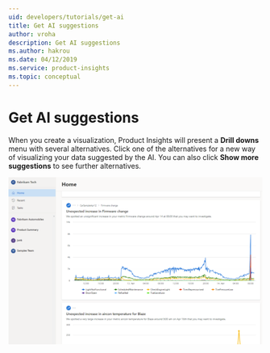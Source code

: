 ```yaml
---
uid: developers/tutorials/get-ai
title: Get AI suggestions
author: vroha
description: Get AI suggestions
ms.author: hakrou
ms.date: 04/12/2019
ms.service: product-insights
ms.topic: conceptual
---
```

# Get AI suggestions

When you create a visualization, Product Insights will present a **Drill downs** menu with several alternatives.
Click one of the alternatives for a new way of visualizing your data suggested by the AI.
You can also click **Show more suggestions** to see further alternatives.

![Get AI suggestions](../quick-starts/3-anomaly.PNG)
